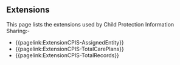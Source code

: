 ## Extensions

This page lists the extensions used by Child Protection Information Sharing:-

- {{pagelink:ExtensionCPIS-AssignedEntity}}
- {{pagelink:ExtensionCPIS-TotalCarePlans}}
- {{pagelink:ExtensionCPIS-TotalRecords}}